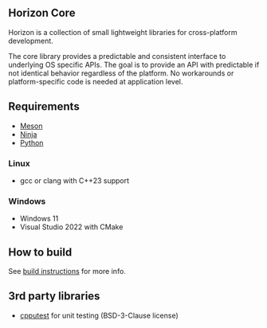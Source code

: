 ## Horizon Core
Horizon is a collection of small lightweight libraries for cross-platform development.

The core library provides a predictable and consistent interface to underlying OS specific APIs. The goal is to provide an API with predictable if not identical behavior regardless of the platform. No workarounds or platform-specific code is needed at application level.

## Requirements
- [Meson](https://mesonbuild.com)
- [Ninja](https://ninja-build.org)
- [Python](https://www.python.org/)
### Linux
- gcc or clang with C++23 support
### Windows
- Windows 11
- Visual Studio 2022 with CMake

## How to build
See [build instructions](INSTALL.md) for more info.

## 3rd party libraries
- [cpputest](https://cpputest.github.io/) for unit testing (BSD-3-Clause license)
